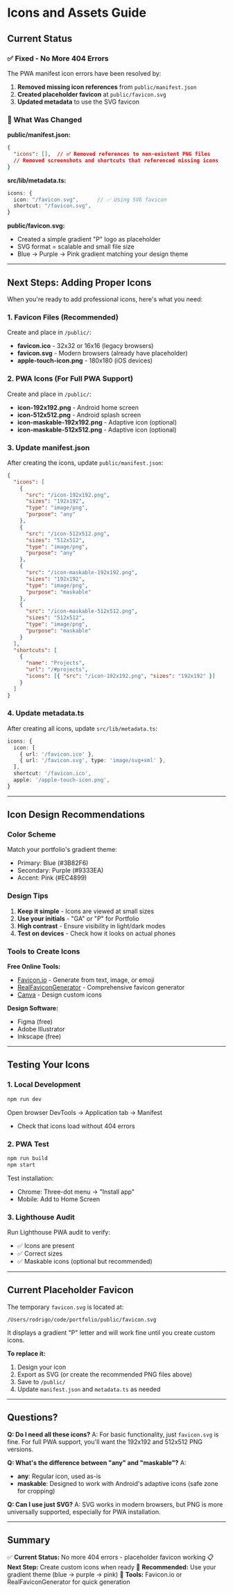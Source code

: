 # Icons and Assets Guide

## Current Status

### ✅ Fixed - No More 404 Errors

The PWA manifest icon errors have been resolved by:

1. **Removed missing icon references** from `public/manifest.json`
2. **Created placeholder favicon** at `public/favicon.svg`
3. **Updated metadata** to use the SVG favicon

### 📝 What Was Changed

**public/manifest.json:**
```json
{
  "icons": [],  // ✅ Removed references to non-existent PNG files
  // Removed screenshots and shortcuts that referenced missing icons
}
```

**src/lib/metadata.ts:**
```typescript
icons: {
  icon: "/favicon.svg",      // ✅ Using SVG favicon
  shortcut: "/favicon.svg",
}
```

**public/favicon.svg:**
- Created a simple gradient "P" logo as placeholder
- SVG format = scalable and small file size
- Blue → Purple → Pink gradient matching your design theme

---

## Next Steps: Adding Proper Icons

When you're ready to add professional icons, here's what you need:

### 1. Favicon Files (Recommended)

Create and place in `/public/`:

- **favicon.ico** - 32x32 or 16x16 (legacy browsers)
- **favicon.svg** - Modern browsers (already have placeholder)
- **apple-touch-icon.png** - 180x180 (iOS devices)

### 2. PWA Icons (For Full PWA Support)

Create and place in `/public/`:

- **icon-192x192.png** - Android home screen
- **icon-512x512.png** - Android splash screen
- **icon-maskable-192x192.png** - Adaptive icon (optional)
- **icon-maskable-512x512.png** - Adaptive icon (optional)

### 3. Update manifest.json

After creating the icons, update `public/manifest.json`:

```json
{
  "icons": [
    {
      "src": "/icon-192x192.png",
      "sizes": "192x192",
      "type": "image/png",
      "purpose": "any"
    },
    {
      "src": "/icon-512x512.png",
      "sizes": "512x512",
      "type": "image/png",
      "purpose": "any"
    },
    {
      "src": "/icon-maskable-192x192.png",
      "sizes": "192x192",
      "type": "image/png",
      "purpose": "maskable"
    },
    {
      "src": "/icon-maskable-512x512.png",
      "sizes": "512x512",
      "type": "image/png",
      "purpose": "maskable"
    }
  ],
  "shortcuts": [
    {
      "name": "Projects",
      "url": "/#projects",
      "icons": [{ "src": "/icon-192x192.png", "sizes": "192x192" }]
    }
  ]
}
```

### 4. Update metadata.ts

After creating all icons, update `src/lib/metadata.ts`:

```typescript
icons: {
  icon: [
    { url: '/favicon.ico' },
    { url: '/favicon.svg', type: 'image/svg+xml' },
  ],
  shortcut: '/favicon.ico',
  apple: '/apple-touch-icon.png',
}
```

---

## Icon Design Recommendations

### Color Scheme
Match your portfolio's gradient theme:
- Primary: Blue (#3B82F6)
- Secondary: Purple (#9333EA)
- Accent: Pink (#EC4899)

### Design Tips
1. **Keep it simple** - Icons are viewed at small sizes
2. **Use your initials** - "GA" or "P" for Portfolio
3. **High contrast** - Ensure visibility in light/dark modes
4. **Test on devices** - Check how it looks on actual phones

### Tools to Create Icons

**Free Online Tools:**
- [Favicon.io](https://favicon.io/) - Generate from text, image, or emoji
- [RealFaviconGenerator](https://realfavicongenerator.net/) - Comprehensive favicon generator
- [Canva](https://www.canva.com/) - Design custom icons

**Design Software:**
- Figma (free)
- Adobe Illustrator
- Inkscape (free)

---

## Testing Your Icons

### 1. Local Development
```bash
npm run dev
```

Open browser DevTools → Application tab → Manifest
- Check that icons load without 404 errors

### 2. PWA Test
```bash
npm run build
npm start
```

Test installation:
- Chrome: Three-dot menu → "Install app"
- Mobile: Add to Home Screen

### 3. Lighthouse Audit
Run Lighthouse PWA audit to verify:
- ✅ Icons are present
- ✅ Correct sizes
- ✅ Maskable icons (optional but recommended)

---

## Current Placeholder Favicon

The temporary `favicon.svg` is located at:
```
/Users/rodrigo/code/portfolio/public/favicon.svg
```

It displays a gradient "P" letter and will work fine until you create custom icons.

**To replace it:**
1. Design your icon
2. Export as SVG (or create the recommended PNG files above)
3. Save to `/public/`
4. Update `manifest.json` and `metadata.ts` as needed

---

## Questions?

**Q: Do I need all these icons?**
A: For basic functionality, just `favicon.svg` is fine. For full PWA support, you'll want the 192x192 and 512x512 PNG versions.

**Q: What's the difference between "any" and "maskable"?**
A:
- **any**: Regular icon, used as-is
- **maskable**: Designed to work with Android's adaptive icons (safe zone for cropping)

**Q: Can I use just SVG?**
A: SVG works in modern browsers, but PNG is more universally supported, especially for PWA installation.

---

## Summary

✅ **Current Status:** No more 404 errors - placeholder favicon working
📋 **Next Step:** Create custom icons when ready
🎨 **Recommended:** Use your gradient theme (blue → purple → pink)
🔧 **Tools:** Favicon.io or RealFaviconGenerator for quick generation
